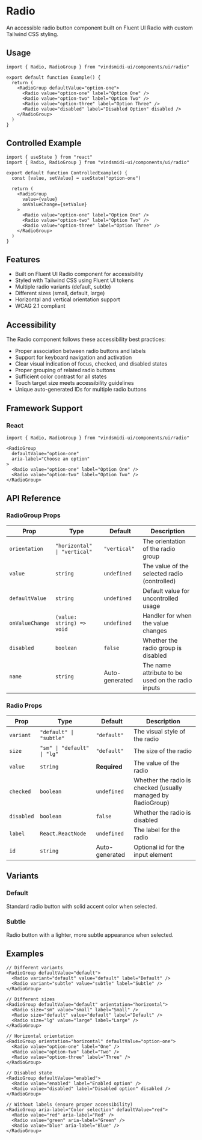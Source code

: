 # Radio

An accessible radio button component built on Fluent UI Radio with custom Tailwind CSS styling.

## Usage

```tsx
import { Radio, RadioGroup } from "vindsmidi-ui/components/ui/radio"

export default function Example() {
  return (
    <RadioGroup defaultValue="option-one">
      <Radio value="option-one" label="Option One" />
      <Radio value="option-two" label="Option Two" />
      <Radio value="option-three" label="Option Three" />
      <Radio value="disabled" label="Disabled Option" disabled />
    </RadioGroup>
  )
}
```

## Controlled Example

```tsx
import { useState } from "react"
import { Radio, RadioGroup } from "vindsmidi-ui/components/ui/radio"

export default function ControlledExample() {
  const [value, setValue] = useState("option-one")
  
  return (
    <RadioGroup 
      value={value} 
      onValueChange={setValue}
    >
      <Radio value="option-one" label="Option One" />
      <Radio value="option-two" label="Option Two" />
      <Radio value="option-three" label="Option Three" />
    </RadioGroup>
  )
}
```

## Features

- Built on Fluent UI Radio component for accessibility
- Styled with Tailwind CSS using Fluent UI tokens
- Multiple radio variants (default, subtle)
- Different sizes (small, default, large)
- Horizontal and vertical orientation support
- WCAG 2.1 compliant

## Accessibility

The Radio component follows these accessibility best practices:

- Proper association between radio buttons and labels
- Support for keyboard navigation and activation
- Clear visual indication of focus, checked, and disabled states
- Proper grouping of related radio buttons
- Sufficient color contrast for all states
- Touch target size meets accessibility guidelines
- Unique auto-generated IDs for multiple radio buttons

## Framework Support

### React

```tsx
import { Radio, RadioGroup } from "vindsmidi-ui/components/ui/radio"

<RadioGroup 
  defaultValue="option-one"
  aria-label="Choose an option"
>
  <Radio value="option-one" label="Option One" />
  <Radio value="option-two" label="Option Two" />
</RadioGroup>
```

## API Reference

### RadioGroup Props

| Prop | Type | Default | Description |
|------|------|---------|-------------|
| `orientation` | `"horizontal" \| "vertical"` | `"vertical"` | The orientation of the radio group |
| `value` | `string` | `undefined` | The value of the selected radio (controlled) |
| `defaultValue` | `string` | `undefined` | Default value for uncontrolled usage |
| `onValueChange` | `(value: string) => void` | `undefined` | Handler for when the value changes |
| `disabled` | `boolean` | `false` | Whether the radio group is disabled |
| `name` | `string` | Auto-generated | The name attribute to be used on the radio inputs |

### Radio Props

| Prop | Type | Default | Description |
|------|------|---------|-------------|
| `variant` | `"default" \| "subtle"` | `"default"` | The visual style of the radio |
| `size` | `"sm" \| "default" \| "lg"` | `"default"` | The size of the radio |
| `value` | `string` | **Required** | The value of the radio |
| `checked` | `boolean` | `undefined` | Whether the radio is checked (usually managed by RadioGroup) |
| `disabled` | `boolean` | `false` | Whether the radio is disabled |
| `label` | `React.ReactNode` | `undefined` | The label for the radio |
| `id` | `string` | Auto-generated | Optional id for the input element |

## Variants

### Default

Standard radio button with solid accent color when selected.

### Subtle

Radio button with a lighter, more subtle appearance when selected.

## Examples

```tsx
// Different variants
<RadioGroup defaultValue="default">
  <Radio variant="default" value="default" label="Default" />
  <Radio variant="subtle" value="subtle" label="Subtle" />
</RadioGroup>

// Different sizes
<RadioGroup defaultValue="default" orientation="horizontal">
  <Radio size="sm" value="small" label="Small" />
  <Radio size="default" value="default" label="Default" />
  <Radio size="lg" value="large" label="Large" />
</RadioGroup>

// Horizontal orientation
<RadioGroup orientation="horizontal" defaultValue="option-one">
  <Radio value="option-one" label="One" />
  <Radio value="option-two" label="Two" />
  <Radio value="option-three" label="Three" />
</RadioGroup>

// Disabled state
<RadioGroup defaultValue="enabled">
  <Radio value="enabled" label="Enabled option" />
  <Radio value="disabled" label="Disabled option" disabled />
</RadioGroup>

// Without labels (ensure proper accessibility)
<RadioGroup aria-label="Color selection" defaultValue="red">
  <Radio value="red" aria-label="Red" />
  <Radio value="green" aria-label="Green" />
  <Radio value="blue" aria-label="Blue" />
</RadioGroup>
``` 